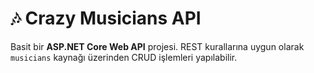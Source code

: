 # 🎶 Crazy Musicians API

Basit bir **ASP.NET Core Web API** projesi. REST kurallarına uygun olarak `musicians` kaynağı üzerinden CRUD işlemleri yapılabilir.

